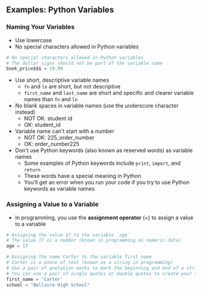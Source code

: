 ## Examples: Python Variables

### Naming Your Variables

- Use lowercase 
- No special characters allowed in Python variables
```python
# No special characters allowed in Python variables
# The dollar signs should not be part of the variable name
book_price$$$ = 19.99
```
- Use short, descriptive variable names
    - `fn` and `ln` are short, but not descriptive
    - `first_name` and `last_name` are short and specific and clearer variable names than `fn` and `ln`
- No blank spaces in variable names (use the underscore character instead)
    - NOT OK: student id 
    - OK: student_id
- Variable name can't start with a number
    - NOT OK: 225_order_number
    - OK: order_number225
- Don't use Python keywords (also known as reserved words) as variable names
    - Some examples of Python keywords include `print`, `import`, and `return`
    - These words have a special meaning in Python
    - You'll get an error when you run your code if you try to use Python keywords as variable names


### Assigning a Value to a Variable

- In programming, you use the **assignment operator** (=) to assign a value to a variable
```python
# Assigning the value 17 to the variable `age`
# The value 17 is a number (known in programming as numeric data)
age = 17

# Assigning the name Carter to the variable first_name
# Carter is a piece of text (known as a string in programming)
# Use a pair of quotation marks to mark the beginning and end of a string
# You can use a pair of single quotes or double quotes to create your string
first_name = 'Carter'
school = "Bellaire High School" 
```

